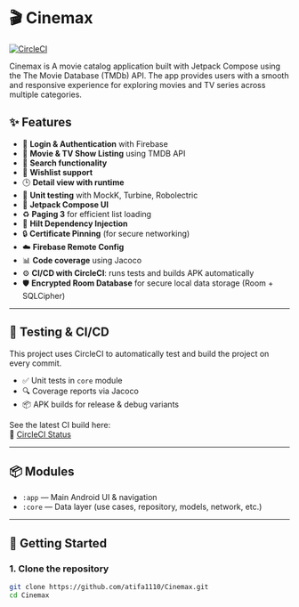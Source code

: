 # 🎬 Cinemax

[![CircleCI](https://dl.circleci.com/status-badge/img/gh/atifa1110/Cinemax/tree/main.svg?style=svg)](https://dl.circleci.com/status-badge/redirect/gh/atifa1110/Cinemax/tree/main)

Cinemax is A movie catalog application built with Jetpack Compose using the The Movie Database (TMDb) API. The app provides users with a smooth and responsive experience for exploring movies and TV series across multiple categories.

## ✨ Features

- 🔐 **Login & Authentication** with Firebase
- 🎥 **Movie & TV Show Listing** using TMDB API
- 🔎 **Search functionality**
- 💾 **Wishlist support**
- 🕒 **Detail view with runtime**
- 🧪 **Unit testing** with MockK, Turbine, Robolectric
- 📱 **Jetpack Compose UI**
- ♻️ **Paging 3** for efficient list loading
- 💉 **Hilt Dependency Injection**
- 🔒 **Certificate Pinning** (for secure networking)
- ☁️ **Firebase Remote Config**
- 📊 **Code coverage** using Jacoco
- ⚙️ **CI/CD with CircleCI**: runs tests and builds APK automatically
- 🛡️ **Encrypted Room Database** for secure local data storage (Room + SQLCipher)

---

## 🧪 Testing & CI/CD

This project uses CircleCI to automatically test and build the project on every commit.

- ✅ Unit tests in `core` module
- 🔍 Coverage reports via Jacoco
- 📦 APK builds for release & debug variants

See the latest CI build here:  
🔗 [CircleCI Status](https://dl.circleci.com/status-badge/redirect/gh/atifa1110/Cinemax/tree/main)

---

## 📦 Modules

- `:app` — Main Android UI & navigation
- `:core` — Data layer (use cases, repository, models, network, etc.)

---

## 🚀 Getting Started

### 1. Clone the repository

```bash
git clone https://github.com/atifa1110/Cinemax.git
cd Cinemax

